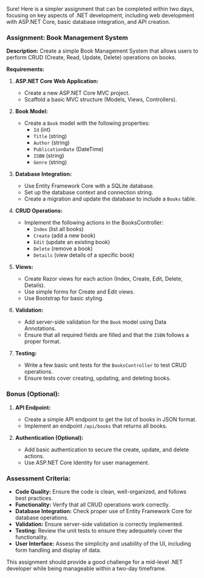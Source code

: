 Sure! Here is a simpler assignment that can be completed within two days, focusing on key aspects of .NET development, including web development with ASP.NET Core, basic database integration, and API creation.

### Assignment: Book Management System

**Description:**
Create a simple Book Management System that allows users to perform CRUD (Create, Read, Update, Delete) operations on books.

**Requirements:**

1. **ASP.NET Core Web Application:**
   - Create a new ASP.NET Core MVC project.
   - Scaffold a basic MVC structure (Models, Views, Controllers).

2. **Book Model:**
   - Create a `Book` model with the following properties:
     - `Id` (int)
     - `Title` (string)
     - `Author` (string)
     - `PublicationDate` (DateTime)
     - `ISBN` (string)
     - `Genre` (string)

3. **Database Integration:**
   - Use Entity Framework Core with a SQLite database.
   - Set up the database context and connection string.
   - Create a migration and update the database to include a `Books` table.

4. **CRUD Operations:**
   - Implement the following actions in the BooksController:
     - `Index` (list all books)
     - `Create` (add a new book)
     - `Edit` (update an existing book)
     - `Delete` (remove a book)
     - `Details` (view details of a specific book)

5. **Views:**
   - Create Razor views for each action (Index, Create, Edit, Delete, Details).
   - Use simple forms for Create and Edit views.
   - Use Bootstrap for basic styling.

6. **Validation:**
   - Add server-side validation for the `Book` model using Data Annotations.
   - Ensure that all required fields are filled and that the `ISBN` follows a proper format.

7. **Testing:**
   - Write a few basic unit tests for the `BooksController` to test CRUD operations.
   - Ensure tests cover creating, updating, and deleting books.

### Bonus (Optional):

1. **API Endpoint:**
   - Create a simple API endpoint to get the list of books in JSON format.
   - Implement an endpoint `/api/books` that returns all books.

2. **Authentication (Optional):**
   - Add basic authentication to secure the create, update, and delete actions.
   - Use ASP.NET Core Identity for user management.

### Assessment Criteria:

- **Code Quality:** Ensure the code is clean, well-organized, and follows best practices.
- **Functionality:** Verify that all CRUD operations work correctly.
- **Database Integration:** Check proper use of Entity Framework Core for database operations.
- **Validation:** Ensure server-side validation is correctly implemented.
- **Testing:** Review the unit tests to ensure they adequately cover the functionality.
- **User Interface:** Assess the simplicity and usability of the UI, including form handling and display of data.

This assignment should provide a good challenge for a mid-level .NET developer while being manageable within a two-day timeframe.

